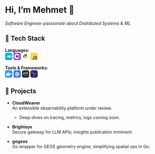 # Hi, I’m Mehmet 👋

_Software Engineer passionate about Distributed Systems & ML_

## 🔧 Tech Stack

**Languages:**  
<img src="https://github.com/tandpfun/skill-icons/blob/main/icons/GoLang.svg" alt="Go" width="24" /> <img src="https://github.com/tandpfun/skill-icons/blob/main/icons/CS.svg" alt="C#" width="24" /> <img src="https://raw.githubusercontent.com/github/explore/80688e429a7d4ef2fca1e82350fe8e3517d3494d/topics/python/python.png" alt="Python" width="24" /> <img src="https://raw.githubusercontent.com/github/explore/80688e429a7d4ef2fca1e82350fe8e3517d3494d/topics/javascript/javascript.png" alt="JavaScript" width="24" />

**Tools & Frameworks:**  
<img src="https://github.com/tandpfun/skill-icons/blob/main/icons/Docker.svg" alt="Docker" width="24" /> <img src="https://github.com/tandpfun/skill-icons/blob/main/icons/Kubernetes.svg" alt="Kubernetes" width="24" /> <img src="https://github.com/tandpfun/skill-icons/blob/main/icons/AWS-Dark.svg" alt="AWS" width="24" /> <img src="https://github.com/tandpfun/skill-icons/blob/main/icons/Terraform-Dark.svg" alt="Terraform" width="24" />


## 🚀 Projects

- **CloudWeaver**  
  An extensible observability platform under review.
  - Deep-dives on tracing, metrics, logs coming soon.

- **Brighteye**  
  Secure gateway for LLM APIs; insights publication imminent.

- **gogeos**  
  Go wrapper for GEOS geometry engine; simplifying spatial ops in Go.
